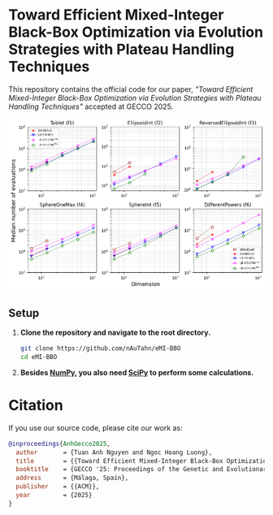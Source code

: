 # Toward Efficient Mixed-Integer Black-Box Optimization via Evolution Strategies with Plateau Handling Techniques
This repository contains the official code for our paper, *"Toward Efficient Mixed-Integer Black-Box Optimization via Evolution Strategies with Plateau Handling Techniques"* accepted at GECCO 2025.

![overview](fig/high_dimension.png)

## Setup

1. **Clone the repository and navigate to the root directory.**
    ```bash
    git clone https://github.com/nAuTahn/eMI-BBO
    cd eMI-BBO
    ```
2. **Besides [NumPy](https://numpy.org/), you also need [SciPy](https://scipy.org/) to perform some calculations.**

# Citation

If you use our source code, please cite our work as:

```bibtex
@inproceedings{AnhGecco2025,
  author       = {Tuan Anh Nguyen and Ngoc Hoang Luong},
  title        = {{Toward Efficient Mixed-Integer Black-Box Optimization via Evolution Strategies with Plateau Handling Techniques}},
  booktitle    = {GECCO '25: Proceedings of the Genetic and Evolutionary Computation Conference},
  address      = {Málaga, Spain},
  publisher    = {{ACM}},
  year         = {2025}
}
```
